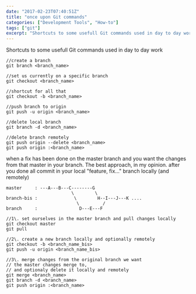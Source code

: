 ```yaml
---
date: "2017-02-23T07:40:51Z"
title: "once upon Git commands"
categories: ["Development Tools", "How-to"]
tags: ["git"]
excerpt: "Shortcuts to some usefull Git commands used in day to day work```text//create a branchgit branch <b..."
---
```


Shortcuts to some usefull Git commands used in day to day work

```text
//create a branch
git branch <branch_name>

//set us currently on a specific branch
git checkout <branch_name>

//shortcut for all that
git checkout -b <branch_name>

//push branch to origin 
git push -u origin <branch_name>

//delete local branch
git branch -d <branch_name>

//delete branch remotely
git push origin --delete <branch_name>
git push origin :<branch_name>

```

when a fix has been done on the master branch and you want the changes from that master in your branch. The best approach, in my opinion. after you done all commit in your local "feature, fix..." branch locally (and remotely)

```text
master     : ---A---B---C--------G
                         \        \
branch-bis :              \        H--I---J---K ....
                           \         /
branch     :                D---E---F

//1\. set ourselves in the master branch and pull changes locally
git checkout master
git pull

//2\. create a new branch locally and optionally remotely
git checkout -b <branch_name_bis>
git push -u origin <branch_name_bis>

//3\. merge changes from the original branch we want 
// the master changes merge to,
// and optionaly delete it locally and remotely
git merge <branch_name>
git branch -d <branch_name>
git push origin :<branch_name>

```